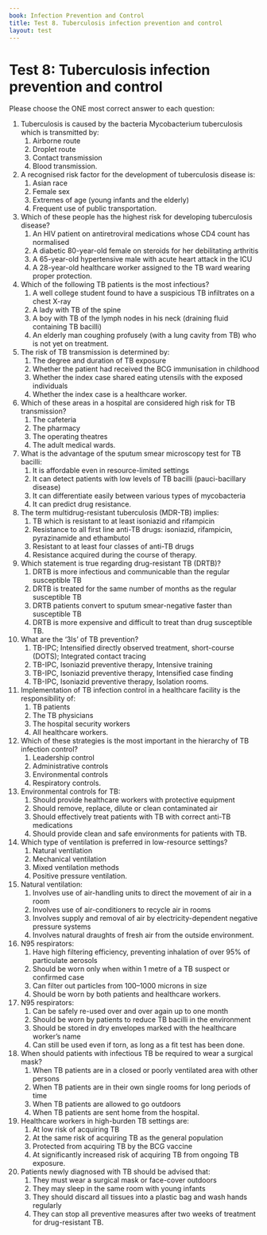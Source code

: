 ```yaml
---
book: Infection Prevention and Control
title: Test 8. Tuberculosis infection prevention and control
layout: test
---
```


# Test 8: Tuberculosis infection prevention and control

Please choose the ONE most correct answer to each question:

1.	Tuberculosis is caused by the bacteria Mycobacterium tuberculosis which is transmitted by:
	1.	Airborne route
	1.	Droplet route
	1.	Contact transmission
	1.	Blood transmission. 
2.	A recognised risk factor for the development of tuberculosis disease is:
	1.	Asian race
	1.	Female sex 
	1.	Extremes of age (young infants and the elderly)
	1.	Frequent use of public transportation.
3.	Which of these people has the highest risk for developing tuberculosis disease? 
	1.	An HIV patient on antiretroviral medications whose CD4 count has normalised
	1.	A diabetic 80-year-old female on steroids for her debilitating arthritis
	1.	A 65-year-old hypertensive male with acute heart attack in the ICU
	1.	A 28-year-old healthcare worker assigned to the TB ward wearing proper protection.
4.	Which of the following TB patients is the most infectious?
	1.	A well college student found to have a suspicious TB infiltrates on a chest X-ray
	1.	A lady with TB of the spine
	1.	A boy with TB of the lymph nodes in his neck (draining fluid containing TB bacilli)
	1.	An elderly man coughing profusely (with a lung cavity from TB) who is not yet on treatment.
5.	The risk of TB transmission is determined by: 
	1.	The degree and duration of TB exposure
	1.	Whether the patient had received the BCG immunisation in childhood
	1.	Whether the index case shared eating utensils with the exposed individuals
	1.	Whether the index case is a healthcare worker. 
6.	Which of these areas in a hospital are considered high risk for TB transmission? 
	1.	The cafeteria
	1.	The pharmacy
	1.	The operating theatres
	1.	The adult medical wards.
7.	What is the advantage of the sputum smear microscopy test for TB bacilli: 
	1.	It is affordable even in resource-limited settings
	1.	It can detect patients with low levels of TB bacilli (pauci-bacillary disease)
	1.	It can differentiate easily between various types of mycobacteria
	1.	It can predict drug resistance.
8.	The term multidrug-resistant tuberculosis (MDR-TB) implies:
	1.	TB which is resistant to at least isoniazid and rifampicin
	1.	Resistance to all first line anti-TB drugs: isoniazid, rifampicin, pyrazinamide and ethambutol
	1.	Resistant to at least four classes of anti-TB drugs
	1.	Resistance acquired during the course of therapy.
9.	Which statement is true regarding drug-resistant TB (DRTB)? 
	1.	DRTB is more infectious and communicable than the regular susceptible TB
	1.	DRTB is treated for the same number of months as the regular susceptible TB
	1.	DRTB patients convert to sputum smear-negative faster than susceptible TB
	1.	DRTB is more expensive and difficult to treat than drug susceptible TB.
10.	What are the ‘3Is’ of TB prevention? 
	1.	TB-IPC; Intensified directly observed treatment, short-course (DOTS); Integrated contact tracing 
	1.	TB-IPC, Isoniazid preventive therapy, Intensive training
	1.	TB-IPC, Isoniazid preventive therapy, Intensified case finding
	1.	TB-IPC, Isoniazid preventive therapy, Isolation rooms.
11.	Implementation of TB infection control in a healthcare facility is the responsibility of:
	1.	TB patients
	1.	The TB physicians 
	1.	The hospital security workers
	1.	All healthcare workers.
12.	Which of these strategies is the most important in the hierarchy of TB infection control? 
	1.	Leadership control
	1.	Administrative controls
	1.	Environmental controls
	1.	Respiratory controls.
13.	Environmental controls for TB: 
	1.	Should provide healthcare workers with protective equipment
	1.	Should remove, replace, dilute or clean contaminated air  
	1.	Should effectively treat patients with TB with correct anti-TB medications
	1.	Should provide clean and safe environments for patients with TB.
14.	Which type of ventilation is preferred in low-resource settings? 
	1.	Natural ventilation
	1.	Mechanical ventilation
	1.	Mixed ventilation methods
	1.	Positive pressure ventilation.
15.	Natural ventilation: 
	1.	Involves use of air-handling units to direct the movement of air in a room
	1.	Involves use of air-conditioners to recycle air in rooms 
	1.	Involves supply and removal of air by electricity-dependent negative pressure systems
	1.	Involves natural draughts of fresh air from the outside environment. 
16.	N95 respirators: 
	1.	Have high filtering efficiency, preventing inhalation of over 95% of particulate aerosols
	1.	Should be worn only when within 1 metre of a TB suspect or confirmed case
	1.	Can filter out particles from 100–1000 microns in size 
	1.	Should be worn by both patients and healthcare workers.
17.	N95 respirators: 
	1.	Can be safely re-used over and over again up to one month
	1.	Should be worn by patients to reduce TB bacilli in the environment
	1.	Should be stored in dry envelopes marked with the healthcare worker’s name
	1.	Can still be used even if torn, as long as a fit test has been done.
18.	When should patients with infectious TB be required to wear a surgical mask? 
	1.	When TB patients are in a closed or poorly ventilated area with other persons
	1.	When TB patients are in their own single rooms for long periods of time
	1.	When TB patients are allowed to go outdoors 
	1.	When TB patients are sent home from the hospital.
19.	Healthcare workers in high-burden TB settings are: 
	1.	At low risk of acquiring TB
	1.	At the same risk of acquiring TB as the general population
	1.	Protected from acquiring TB by the BCG vaccine
	1.	At significantly increased risk of acquiring TB from ongoing TB exposure.
20.	Patients newly diagnosed with TB should be advised that: 
	1.	They must wear a surgical mask or face-cover outdoors
	1.	They may sleep in the same room with young infants
	1.	They should discard all tissues into a plastic bag and wash hands regularly
	1.	They can stop all preventive measures after two weeks of treatment for drug-resistant TB.